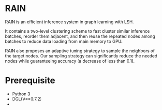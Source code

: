 # RAIN
RAIN is an efficient inference system in graph learning with LSH. 

It contains a two-level clustering scheme to fast cluster similar inference batches, reorder them adjacent, and then reuse the repeated nodes among batches to reduce data loading from main memory to GPU.

RAIN also proposes an adaptive tuning strategy to sample the neighbors of the target nodes. Our sampling strategy can significantly reduce the needed nodes while guaranteeing accuracy (a decrease of less than 0.1).
# Prerequisite
* Python 3
* DGL(V==0.7.2)
* 
